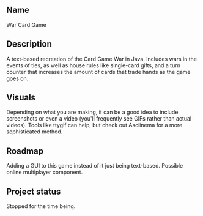 ## Name
War Card Game

## Description
A text-based recreation of the Card Game War in Java. Includes wars in the events of ties, as well as house rules like single-card gifts, and a turn counter that increases the amount of cards that trade hands as the game goes on.

## Visuals
Depending on what you are making, it can be a good idea to include screenshots or even a video (you'll frequently see GIFs rather than actual videos). Tools like ttygif can help, but check out Asciinema for a more sophisticated method.

## Roadmap
Adding a GUI to this game instead of it just being text-based.
Possible online multiplayer component.

## Project status
Stopped for the time being.
